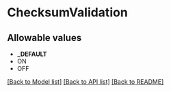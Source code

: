 # ChecksumValidation


## Allowable values

* **_DEFAULT**
* ON
* OFF

[[Back to Model list]](../../README.md#documentation-for-models) [[Back to API list]](../../README.md#documentation-for-api-endpoints) [[Back to README]](../../README.md)



